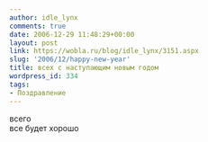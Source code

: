 ```yaml
---
author: idle_lynx
comments: true
date: 2006-12-29 11:48:29+00:00
layout: post
link: https://wobla.ru/blog/idle_lynx/3151.aspx
slug: '2006/12/happy-new-year'
title: всех с наступающим новым годом
wordpress_id: 334
tags:
- Поздравление
---
```


всего  
все будет хорошо
